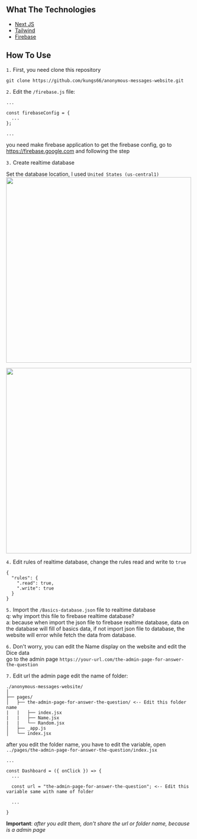 ## What The Technologies
<ul>
  <li>
    <a href="https://nextjs.org" target="_blank">Next JS</a>
  </li>
  <li>
    <a href="https://tailwindcss.com" target="_blank">Tailwind</a>
  </li>
  <li>
    <a href="https://firebase.google.com" target="_blank">Firebase</a>
  </li>
</ul>


## How To Use
`1.` First, you need clone this repository 
```
git clone https://github.com/kungs66/anonymous-messages-website.git
```

`2.` Edit the ``/firebase.js`` file:
```
...

const firebaseConfig = {
  ...
};

...

```
you need make firebase application to get the firebase config, go to https://firebase.google.com and following the step


`3.` Create realtime database

Set the database location, I used ``United States (us-central1)``
<br>
<img src="https://user-images.githubusercontent.com/79618538/208272066-d0738738-2680-4ad1-b049-0fa65b91cbcc.png" width="500" />

<img src="https://user-images.githubusercontent.com/79618538/208272230-8561c19a-f2b3-4900-8de5-da54637bd415.png" width="500" />


`4.` Edit rules of realtime database, change the rules read and write to `true`
```
{
  "rules": {
    ".read": true,
    ".write": true
  }
}
```


`5.` Import the ``/Basics-database.json`` file to realtime database <br>
  q: why import this file to firebase realtime database? <br>
  a: because when import the json file to firebase realtime database, data on the database will fill of basics data, if not import json file to database, the website will error while fetch the data from database.


`6.` Don't worry, you can edit the Name display on the website and edit the Dice data <br>
go to the admin page `https://your-url.com/the-admin-page-for-answer-the-question`


`7.` Edit url the admin page
edit the name of folder:
```
./anonymous-messages-website/
│
├── pages/
│   ├── the-admin-page-for-answer-the-question/ <-- Edit this folder name
|   |   ├── index.jsx
|   |   ├── Name.jsx
|   |   └── Random.jsx
│   ├── _app.js
│   └── index.jsx
```
after you edit the folder name, you have to edit the variable, open ``../pages/the-admin-page-for-answer-the-question/index.jsx`` 
```
...

const Dashboard = ({ onClick }) => {
  ...

  const url = "the-admin-page-for-answer-the-question"; <-- Edit this variable same with name of folder

  ...

}
```
**Important**: *after you edit them, don't share the url or folder name, because is a admin page*
